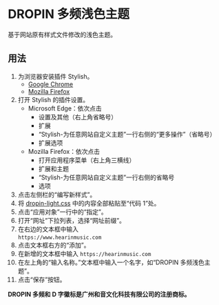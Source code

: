 # DROPIN 多频浅色主题

基于网站原有样式文件修改的浅色主题。

## 用法
1. 为浏览器安装插件 Stylish。
    - [Google Chrome](https://chrome.google.com/webstore/detail/fjnbnpbmkenffdnngjfgmeleoegfcffe)
    - [Mozilla Firefox](https://addons.mozilla.org/zh-CN/firefox/addon/stylish)
1. 打开 Stylish 的插件设置。
    - Microsoft Edge：依次点击
        - 设置及其他（右上角省略号）
        - 扩展
        - “Stylish-为任意网站自定义主题”一行右侧的“更多操作”（省略号）
        - 扩展选项
    - Mozilla Firefox：依次点击
        - 打开应用程序菜单（右上角三横线）
        - 扩展和主题
        - “Stylish-为任意网站自定义主题”一行右侧的省略号
        - 选项
1. 点击左侧栏的“编写新样式”。
1. 将 [dropin-light.css](./dropin-light.css) 中的内容全部粘贴至“代码 1”处。
1. 点击“应用对象”一行中的“指定”。
1. 打开“网址”下拉列表，选择“网址前缀”。
1. 在右边的文本框中输入  
    `https://www.hearinmusic.com`
1. 点击文本框右方的“添加”。
1. 在新增的文本框中输入
    `https://hearinmusic.com`
1. 在左上角的“输入名称。”文本框中输入一个名字，如“DROPIN 多频浅色主题”。
1. 点击“保存”按钮。

**DROPIN 多频和 D 字徽标是广州和音文化科技有限公司的注册商标。**